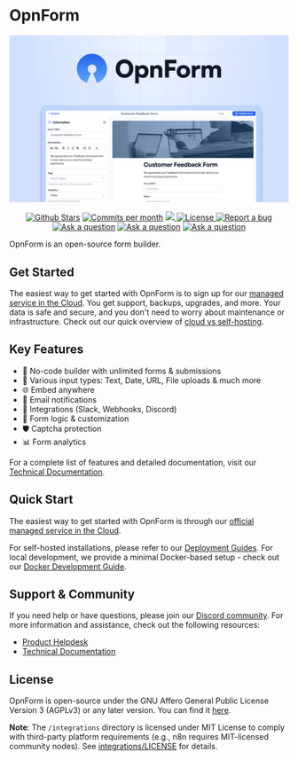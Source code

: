# OpnForm

<p align="center">
<img src="https://github.com/JhumanJ/OpnForm/blob/main/client/public/img/social-preview.jpg?raw=true">
</p>

<p align="center">
<a href="https://github.com/JhumanJ/OpnForm/stargazers"><img src="https://img.shields.io/github/stars/JhumanJ/OpnForm" alt="Github Stars"></a>
</a>
<a href="https://github.com/JhumanJ/OpnForm/pulse"><img src="https://img.shields.io/github/commit-activity/m/JhumanJ/OpnForm" alt="Commits per month"></a>
<a href="https://hub.docker.com/r/jhumanj/opnform-api">
<img src="https://img.shields.io/docker/pulls/jhumanj/opnform-api">
</a>
<a href="https://github.com/JhumanJ/OpnForm/blob/main/LICENSE"><img src="https://img.shields.io/badge/license-AGPLv3-purple" alt="License">
<a href="https://github.com/JhumanJ/OpnForm/issues/new"><img src="https://img.shields.io/badge/Report a bug-Github-%231F80C0" alt="Report a bug"></a>
<a href="https://github.com/JhumanJ/OpnForm/discussions/new?category=q-a"><img src="https://img.shields.io/badge/Ask a question-Github-%231F80C0" alt="Ask a question"></a>
<a href="https://feedback.opnform.com"><img src="https://img.shields.io/badge/Feature request-Featurebase-%231F80C0" alt="Ask a question"></a>
<a href="https://discord.gg/YTSjU2a9TS"><img src="https://dcbadge.vercel.app/api/server/YTSjU2a9TS?style=flat" alt="Ask a question"></a>
</p>

OpnForm is an open-source form builder.

## Get Started

The easiest way to get started with OpnForm is to sign up for our [managed service in the Cloud](https://opnform.com/). You get support, backups, upgrades, and more. Your data is safe and secure, and you don't need to worry about maintenance or infrastructure. Check out our quick overview of [cloud vs self-hosting](https://docs.opnform.com/deployment/cloud-vs-self-hosting).

## Key Features

-   🚀 No-code builder with unlimited forms & submissions
-   📝 Various input types: Text, Date, URL, File uploads & much more
-   🌐 Embed anywhere
-   📧 Email notifications
-   💬 Integrations (Slack, Webhooks, Discord)
-   🧠 Form logic & customization
-   🛡️ Captcha protection
-   📊 Form analytics

For a complete list of features and detailed documentation, visit our [Technical Documentation](https://docs.opnform.com).

## Quick Start

The easiest way to get started with OpnForm is through our [official managed service in the Cloud](https://opnform.com/).

For self-hosted installations, please refer to our [Deployment Guides](https://docs.opnform.com/deployment). For local development, we provide a minimal Docker-based setup - check out our [Docker Development Guide](https://docs.opnform.com/deployment/docker-development).

## Support & Community

If you need help or have questions, please join our [Discord community](https://discord.gg/YTSjU2a9TS). For more information and assistance, check out the following resources:

-   [Product Helpdesk](https://help.opnform.com)
-   [Technical Documentation](https://docs.opnform.com)

## License

OpnForm is open-source under the GNU Affero General Public License Version 3 (AGPLv3) or any later version. You can find it [here](https://github.com/JhumanJ/OpnForm/blob/main/LICENSE).

**Note**: The `/integrations` directory is licensed under MIT License to comply with third-party platform requirements (e.g., n8n requires MIT-licensed community nodes). See [integrations/LICENSE](integrations/LICENSE) for details.

